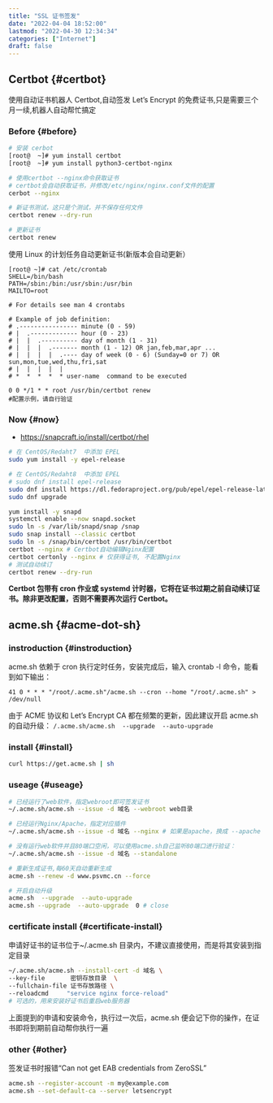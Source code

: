 ```yaml
---
title: "SSL 证书签发"
date: "2022-04-04 18:52:00"
lastmod: "2022-04-30 12:34:34"
categories: ["Internet"]
draft: false
---
```


## Certbot {#certbot}

使用自动证书机器人 Certbot,自动签发 Let’s Encrypt 的免费证书,只是需要三个月一续,机器人自动帮忙搞定


### Before {#before}

```bash
# 安装 cerbot
[root@  ~]# yum install certbot
[root@  ~]# yum install python3-certbot-nginx

# 使用certbot --nginx命令获取证书
# certbot会自动获取证书，并修改/etc/nginx/nginx.conf文件的配置
cerbot --nginx

# 新证书测试，这只是个测试，并不保存任何文件
certbot renew --dry-run

# 更新证书
certbot renew
```

使用 Linux 的计划任务自动更新证书(新版本会自动更新）

```conf-unix
[root@ ~]# cat /etc/crontab
SHELL=/bin/bash
PATH=/sbin:/bin:/usr/sbin:/usr/bin
MAILTO=root

# For details see man 4 crontabs

# Example of job definition:
# .---------------- minute (0 - 59)
# |  .------------- hour (0 - 23)
# |  |  .---------- day of month (1 - 31)
# |  |  |  .------- month (1 - 12) OR jan,feb,mar,apr ...
# |  |  |  |  .---- day of week (0 - 6) (Sunday=0 or 7) OR sun,mon,tue,wed,thu,fri,sat
# |  |  |  |  |
# *  *  *  *  * user-name  command to be executed

0 0 */1 * * root /usr/bin/certbot renew
#配置示例，请自行验证
```


### Now {#now}

-   <https://snapcraft.io/install/certbot/rhel>

<!--listend-->

```bash
# 在 CentOS/Redaht7  中添加 EPEL
sudo yum install -y epel-release

# 在 CentOS/Redaht8  中添加 EPEL
# sudo dnf install epel-release
sudo dnf install https://dl.fedoraproject.org/pub/epel/epel-release-latest-8.noarch.rpm
sudo dnf upgrade

yum install -y snapd
systemctl enable --now snapd.socket
sudo ln -s /var/lib/snapd/snap /snap
sudo snap install --classic certbot
sudo ln -s /snap/bin/certbot /usr/bin/certbot
certbot --nginx # Certbot自动编辑Nginx配置
certbot certonly --nginx # 仅获得证书, 不配置Nginx
# 测试自动续订
certbot renew --dry-run
```

**Certbot 包带有 cron 作业或 systemd 计时器，它将在证书过期之前自动续订证书。除非更改配置，否则不需要再次运行 Certbot。**


## acme.sh {#acme-dot-sh}


### instroduction {#instroduction}

acme.sh 依赖于 cron 执行定时任务，安装完成后，输入 crontab -l 命令，能看到如下输出：

`41 0 * * * "/root/.acme.sh"/acme.sh --cron --home "/root/.acme.sh" > /dev/null`

由于 ACME 协议和 Let’s Encrypt CA 都在频繁的更新，因此建议开启 acme.sh 的自动升级： `/.acme.sh/acme.sh  --upgrade  --auto-upgrade`


### install {#install}

```bash
curl https://get.acme.sh | sh
```


### useage {#useage}

```bash
# 已经运行了web软件，指定webroot即可签发证书
~/.acme.sh/acme.sh --issue -d 域名 --webroot web目录

# 已经运行Nginx/Apache，指定对应插件
~/.acme.sh/acme.sh --issue -d 域名 --nginx # 如果是apache，换成 --apache

# 没有运行web软件并且80端口空闲，可以使用acme.sh自己监听80端口进行验证：
~/.acme.sh/acme.sh --issue -d 域名 --standalone

# 重新生成证书,每60天自动重新生成
acme.sh --renew -d www.psvmc.cn --force

# 开启自动升级
acme.sh  --upgrade  --auto-upgrade
acme.sh --upgrade  --auto-upgrade  0 # close
```


### certificate install {#certificate-install}

申请好证书的证书位于~/.acme.sh 目录内，不建议直接使用，而是将其安装到指定目录

```bash
~/.acme.sh/acme.sh --install-cert -d 域名 \
--key-file       密钥存放目录  \
--fullchain-file 证书存放路径 \
--reloadcmd     "service nginx force-reload"
# 可选的，用来安装好证书后重启web服务器
```

上面提到的申请和安装命令，执行过一次后，acme.sh 便会记下你的操作，在证书即将到期前自动帮你执行一遍


### other {#other}

签发证书时报错“Can not get EAB credentials from ZeroSSL”

```bash
acme.sh --register-account -m my@example.com
acme.sh --set-default-ca --server letsencrypt
```